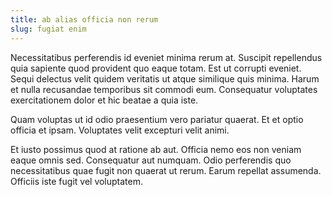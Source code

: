 ```yaml
---
title: ab alias officia non rerum
slug: fugiat enim
---
```


Necessitatibus perferendis id eveniet minima rerum at. Suscipit repellendus quia sapiente quod provident quo eaque totam. Est ut corrupti eveniet. Sequi delectus velit quidem veritatis ut atque similique quis minima. Harum et nulla recusandae temporibus sit commodi eum. Consequatur voluptates exercitationem dolor et hic beatae a quia iste.

Quam voluptas ut id odio praesentium vero pariatur quaerat. Et et optio officia et ipsam. Voluptates velit excepturi velit animi.

Et iusto possimus quod at ratione ab aut. Officia nemo eos non veniam eaque omnis sed. Consequatur aut numquam. Odio perferendis quo necessitatibus quae fugit non quaerat ut rerum. Earum repellat assumenda. Officiis iste fugit vel voluptatem.
